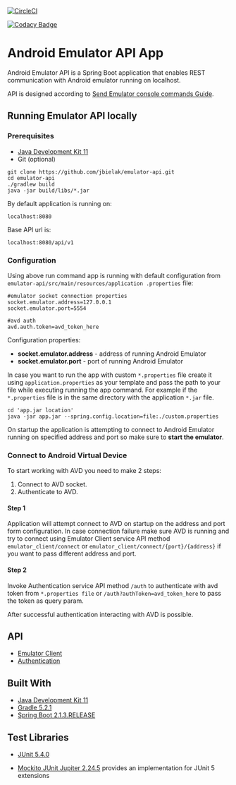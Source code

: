 [![CircleCI](https://circleci.com/gh/jbielak/emulator-api/tree/master.svg?style=svg)](https://circleci.com/gh/jbielak/emulator-api/tree/master)

[![Codacy Badge](https://api.codacy.com/project/badge/Grade/8f758edaf54e4894ad6692e08620e7b6)](https://www.codacy.com/app/jbielak/emulator-api?utm_source=github.com&amp;utm_medium=referral&amp;utm_content=jbielak/emulator-api&amp;utm_campaign=Badge_Grade)

# Android Emulator API App

Android Emulator API is a Spring Boot application that enables REST communication with Android emulator running on localhost.

API is designed according to [Send Emulator console commands Guide](https://developer.android.com/studio/run/emulator-console).

## Running Emulator API locally

### Prerequisites
-   [Java Development Kit 11](https://www.oracle.com/technetwork/java/javase/downloads/jdk11-downloads-5066655.html)
-   Git (optional)

```
git clone https://github.com/jbielak/emulator-api.git
cd emulator-api
./gradlew build
java -jar build/libs/*.jar
```

By default application is running on: 
```
localhost:8080
```

Base API url is:
```
localhost:8080/api/v1
```

### Configuration 
Using above run command app is running with default configuration from `emulator-api/src/main/resources/application
.properties` file: 
```
#emulator socket connection properties
socket.emulator.address=127.0.0.1
socket.emulator.port=5554

#avd auth
avd.auth.token=avd_token_here
```

Configuration properties:
-   **socket.emulator.address** - address of running Android Emulator
-   **socket.emulator.port** - port of running Android Emulator

In case you want to run the app with custom `*.properties` file create it using `application.properties` as your 
template and pass the path to your file while executing running the app command.
For example if the `*.properties` file is in the same directory with the application  `*.jar` file.

```
cd 'app.jar location'
java -jar app.jar --spring.config.location=file:./custom.properties
```
On startup the application is attempting to connect to Android Emulator running on specified address and port so make
 sure to **start the emulator**.

### Connect to Android Virtual Device
To start working with AVD you need to make 2 steps:
1. Connect to AVD socket.
2. Authenticate to AVD.

#### Step 1

Application will attempt connect to AVD on startup on the address and port form configuration. In case connection 
failure make sure AVD is running and try to connect using Emulator Client service API method `emulator_client/connect`
 or 
`emulator_client/connect/{port}/{address}` if you want to pass different address and port.

#### Step 2

Invoke Authentication service API method `/auth` to authenticate with avd token from `*.properties file` or 
`/auth?authToken=avd_token_here` to pass the token as query param.

After successful authentication interacting with AVD is possible.
 
## API
-   [Emulator Client](https://github.com/jbielak/emulator-api/tree/master/chapters/emulator-client.md)
-   [Authentication](https://github.com/jbielak/emulator-api/tree/master/chapters/authentication.md)

## Built With
-   [Java Development Kit 11](https://www.oracle.com/technetwork/java/javase/downloads/jdk11-downloads-5066655.html)
-   [Gradle 5.2.1](https://spring.io/guides/gs/gradle/)
-   [Spring Boot 2.1.3.RELEASE](https://mvnrepository.com/artifact/org.springframework.boot/spring-boot/2.1.3.RELEASE)

## Test Libraries
-   [JUnit 5.4.0](https://junit.org/junit5/docs/current/api/)

-   [Mockito JUnit Jupiter 2.24.5](https://bintray.com/mockito/maven/mockito) provides an implementation for JUnit 5 
extensions
